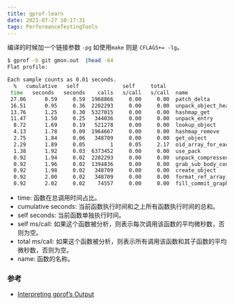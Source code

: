 ```yaml
---
title: gprof-learn
date: 2021-07-27 10:17:31
tags: PerformanceTestingTools
---
```


编译的时候加一个链接参数 `-pg` 如使用`make` 则是 `CFLAGS+= -lg`。

```sh
$ gprof -b git gmon.out  |head -64
Flat profile:

Each sample counts as 0.01 seconds.
  %   cumulative   self              self     total
 time   seconds   seconds    calls   s/call   s/call  name
 27.06      0.59     0.59  1968866     0.00     0.00  patch_delta
 16.51      0.95     0.36  2202293     0.00     0.00  unpack_object_header_buffer
 13.76      1.25     0.30  5327015     0.00     0.00  hashmap_get
 11.47      1.50     0.25   344036     0.00     0.00  unpack_entry
  8.72      1.69     0.19   521278     0.00     0.00  lookup_object
  4.13      1.78     0.09  1964667     0.00     0.00  hashmap_remove
  2.75      1.84     0.06   348709     0.00     0.00  get_object
  2.29      1.89     0.05        1     0.05     2.17  oid_array_for_each_unique
  1.38      1.92     0.03  6373452     0.00     0.00  use_pack
  0.92      1.94     0.02  2202293     0.00     0.00  unpack_compressed_entry
  0.92      1.96     0.02  1394836     0.00     0.00  grab_sub_body_contents
  0.92      1.98     0.02   348709     0.00     0.00  create_object
  0.92      2.00     0.02   348709     0.00     0.00  format_ref_array_item
  0.92      2.02     0.02    74557     0.00     0.00  fill_commit_graph_info
```

* time: 函数在总调用时间占比。
* cumulative seconds: 当前函数执行时间和之上所有函数执行时间的总和。
* self seconds: 当前函数单独执行时间。
* self ms/call: 如果这个函数被分析，则表示每次调用该函数的平均微秒数，否则为空。
* total ms/call: 如果这个函数被分析，则表示所有调用该函数和其子函数的平均微秒数，否则为空。
* name: 函数的名称。

### 参考
- [Interpreting gprof’s Output](https://sourceware.org/binutils/docs/gprof/Output.html)